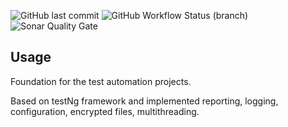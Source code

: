![GitHub last commit](https://img.shields.io/github/last-commit/mishust1n/krypton-test-automation-framework)
![GitHub Workflow Status (branch)](https://img.shields.io/github/workflow/status/mishust1n/krypton-test-automation-framework/Build%20&%20Sonar%20scan/develop)
![Sonar Quality Gate](https://img.shields.io/sonar/quality_gate/io.mishustin.krypton:krypton-test-automation-framework?server=https%3A%2F%2Fsonarcloud.io)

## Usage

Foundation for the test automation projects. 

Based on testNg framework and implemented reporting, logging, configuration, encrypted files, multithreading.




